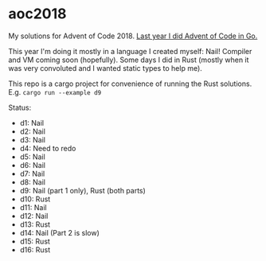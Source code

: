 # aoc2018
My solutions for Advent of Code 2018. [Last year I did Advent of Code in Go.](https://github.com/m-r-hunt/aoc2017)

This year I'm doing it mostly in a language I created myself: Nail! Compiler and VM coming soon (hopefully). Some days I did in Rust (mostly when it was very convoluted and I wanted static types to help me).

This repo is a cargo project for convenience of running the Rust solutions. E.g. `cargo run --example d9`

Status:
* d1: Nail
* d2: Nail
* d3: Nail
* d4: Need to redo
* d5: Nail
* d6: Nail
* d7: Nail
* d8: Nail
* d9: Nail (part 1 only), Rust (both parts)
* d10: Rust
* d11: Nail
* d12: Nail
* d13: Rust
* d14: Nail (Part 2 is slow)
* d15: Rust
* d16: Rust
